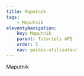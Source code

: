 ```yaml
---
title: Maputnik
tags:
    - Maputnik
eleventyNavigation:
    key: Maputnik
    parent: Tutoriels API
    order: 5
    nav: guides-utilisateur
---
```


Maputnik
